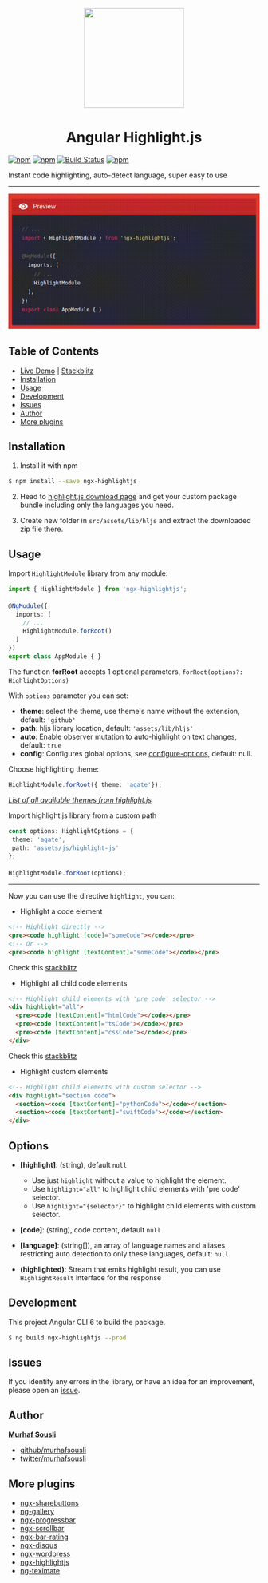 <p align="center">
  <img height="200px" width="200px" style="text-align: center" src="https://cdn.rawgit.com/MurhafSousli/ngx-highlightjs/b8b00ec3/src/assets/logo.svg">
  <h1 align="center">Angular Highlight.js</h1>
</p>

[![npm](https://img.shields.io/badge/demo-online-ed1c46.svg)](https://murhafsousli.github.io/ngx-highlightjs/)
[![npm](https://img.shields.io/npm/v/ngx-highlightjs.svg?maxAge=2592000?style=plastic)](https://www.npmjs.com/package/ngx-highlightjs) 
[![Build Status](https://travis-ci.org/MurhafSousli/ngx-highlightjs.svg?branch=master)](https://www.npmjs.com/package/ngx-highlightjs) 
[![npm](https://img.shields.io/npm/l/express.svg?maxAge=2592000)](/LICENSE)

Instant code highlighting, auto-detect language, super easy to use
___

<p align="center">
  <img style="text-align: center;" src="src/assets/preview.gif?raw=true">
</p>

## Table of Contents

- [Live Demo](https://MurhafSousli.github.io/ngx-highlightjs/) | [Stackblitz](https://stackblitz.com/edit/ngx-highlightjs)
- [Installation](#installation)
- [Usage](#usage)
- [Development](#development)
- [Issues](#issues)
- [Author](#author)
- [More plugins](#more-plugins)

<a name="installation"/>

## Installation

1. Install it with npm

```bash
$ npm install --save ngx-highlightjs
```

2. Head to [highlight.js download page](https://highlightjs.org/download/) and get your custom package bundle including only the languages you need.

3. Create new folder in `src/assets/lib/hljs` and extract the downloaded zip file there.

<a name="usage"/>

## Usage

Import `HighlightModule` library from any module:

```ts
import { HighlightModule } from 'ngx-highlightjs';

@NgModule({
  imports: [
    // ...
    HighlightModule.forRoot()
  ]
})
export class AppModule { }
```

The function **forRoot** accepts 1 optional parameters, `forRoot(options?: HighlightOptions)`

With `options` parameter you can set:

- **theme**: select the theme, use theme's name without the extension, default: `'github'`
- **path**: hljs library location, default: `'assets/lib/hljs'`
- **auto**: Enable observer mutation to auto-highlight on text changes, default: `true`
- **config**: Configures global options, see [configure-options](http://highlightjs.readthedocs.io/en/latest/api.html#configure-options), default: null.

 Choose highlighting theme:

```ts
HighlightModule.forRoot({ theme: 'agate'});
```

_[List of all available themes from highlight.js](https://github.com/isagalaev/highlight.js/tree/master/src/styles)_

 Import highlight.js library from a custom path
 ```ts
const options: HighlightOptions = {
  theme: 'agate',
  path: 'assets/js/highlight-js'
};

HighlightModule.forRoot(options);
 ```

---

Now you can use the directive `highlight`, you can:

- Highlight a code element

```html
<!-- Highlight directly -->
<pre><code highlight [code]="someCode"></code></pre>
<!-- Or -->
<pre><code highlight [textContent]="someCode"></code></pre>
```

Check this [stackblitz](https://stackblitz.com/edit/ngx-highlightjs)

- Highlight all child code elements

```html
<!-- Highlight child elements with 'pre code' selector -->
<div highlight="all">
  <pre><code [textContent]="htmlCode"></code></pre>
  <pre><code [textContent]="tsCode"></code></pre>
  <pre><code [textContent]="cssCode"></code></pre>
</div>
```

Check this [stackblitz](https://stackblitz.com/edit/ngx-highlightjs-all)

- Highlight custom elements

```html
<!-- Highlight child elements with custom selector -->
<div highlight="section code">
  <section><code [textContent]="pythonCode"></code></section>
  <section><code [textContent]="swiftCode"></code></section>
</div>
```

## Options

- **[highlight]**: (string), default `null`

  - Use just `highlight` without a value to highlight the element.
  - Use `highlight="all"` to highlight child elements with 'pre code' selector.
  - Use `highlight="{selector}"` to highlight child elements with custom selector.

- **[code]**: (string), code content, default `null`

- **[language]**: (string[]), an array of language names and aliases restricting auto detection to only these languages, default: `null`

- **(highlighted)**: Stream that emits highlight result, you can use `HighlightResult` interface for the response

<a name="development"/>

## Development

This project Angular CLI 6 to build the package.

```bash
$ ng build ngx-highlightjs --prod
```

<a name="issues"/>

## Issues

If you identify any errors in the library, or have an idea for an improvement, please open an [issue](https://github.com/MurhafSousli/ngx-highlightjs/issues).

<a name="author"/>

## Author

 **[Murhaf Sousli](http://murhafsousli.com)**

- [github/murhafsousli](https://github.com/MurhafSousli)
- [twitter/murhafsousli](https://twitter.com/MurhafSousli)

<a name="more-plugins"/>

## More plugins

- [ngx-sharebuttons](https://github.com/MurhafSousli/ngx-sharebuttons)
- [ng-gallery](https://github.com/MurhafSousli/ng-gallery)
- [ngx-progressbar](https://github.com/MurhafSousli/ngx-progressbar)
- [ngx-scrollbar](https://github.com/MurhafSousli/ngx-scrollbar)
- [ngx-bar-rating](https://github.com/MurhafSousli/ngx-bar-rating)
- [ngx-disqus](https://github.com/MurhafSousli/ngx-disqus)
- [ngx-wordpress](https://github.com/MurhafSousli/ngx-wordpress)
- [ngx-highlightjs](https://github.com/MurhafSousli/ngx-highlightjs)
- [ng-teximate](https://github.com/MurhafSousli/ng-teximate)
